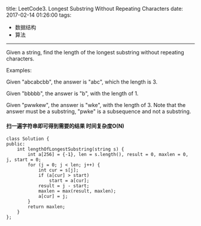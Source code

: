 title: LeetCode3. Longest Substring Without Repeating Characters
date: 2017-02-14 01:26:00
tags: 
- 数据结构
- 算法
---

Given a string, find the length of the longest substring without repeating characters.

Examples:

Given "abcabcbb", the answer is "abc", which the length is 3.

Given "bbbbb", the answer is "b", with the length of 1.

Given "pwwkew", the answer is "wke", with the length of 3. Note that the answer must be a substring, "pwke" is a subsequence and not a substring.



#### 扫一遍字符串即可得到需要的结果 时间复杂度O(N)
```
class Solution {
public:
    int lengthOfLongestSubstring(string s) {
        int a[256] = {-1}, len = s.length(), result = 0, maxlen = 0, j, start = 0;
        for (j = 0; j < len; j++) {
            int cur = s[j];
            if (a[cur] > start)
                start = a[cur];
            result = j - start;
            maxlen = max(result, maxlen);
            a[cur] = j;
        }
        return maxlen;
    }
};
```
